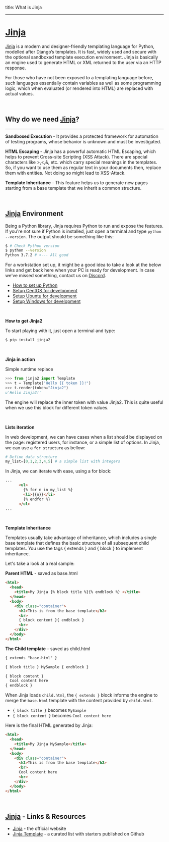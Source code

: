 title: What is Jinja 

---

# [Jinja](https://jinja.palletsprojects.com/en/2.11.x/)

[Jinja](https://jinja.palletsprojects.com/en/2.11.x/) is a modern and designer-friendly templating language for Python, modelled after Django’s templates. It is fast, widely used and secure with the optional sandboxed template execution environment. Jinja is basically an engine used to generate HTML or XML returned to the user via an HTTP response.

For those who have not been exposed to a templating language before, such languages essentially contain variables as well as some programming logic, which when evaluated (or rendered into HTML) are replaced with actual values. 

<br />

## Why do we need [Jinja](https://jinja.palletsprojects.com/en/2.11.x/)?
---

**Sandboxed Execution** - It provides a protected framework for automation of testing programs, whose behavior is unknown and must be investigated.

**HTML Escaping** -  Jinja has a powerful automatic HTML Escaping, which helps to prevent Cross-site Scripting (XSS Attack). There are special characters like >,<,&, etc. which carry special meanings in the templates. So, if you want to use them as regular text in your documents then, replace them with entities. Not doing so might lead to XSS-Attack.

**Template Inheritance** - This feature helps us to generate new pages starting from a base template that we inherit a common structure.

<br />

## [Jinja](https://jinja.palletsprojects.com/en/2.11.x/) Environment 

Being a Python library, Jinja requires Python to run and expose the features. If you're not sure if Python is installed, just open a terminal and type `python --version`. The output should be something like this:

```bash
$ # Check Python version
$ python --version
Python 3.7.2 # <--- All good
```

For a workstation set up, it might be a good idea to take a look at the below links and get back here when your PC is ready for development. In case we've missed something, contact us on [Discord](https://discord.gg/fZC6hup).

- [How to set up Python](/how-to/install-python)
- [Setup CentOS for development](/how-to/setup-centos-for-development/)
- [Setup Ubuntu for development](/how-to/setup-ubuntu-for-development/)
- [Setup Windows for development](/how-to/setup-windows-for-development/)

<br />

**How to get Jinja2**

To start playing with it, just open a terminal and type:

```bash
$ pip install jinja2
```

<br />

**Jinja in action**

Simple runtime replace

```python
>>> from jinja2 import Template
>>> t = Template("Hello {{ token }}!")
>>> t.render(token="Jinja2")
u'Hello Jinja2!'
```

The engine will replace the inner token with value Jinja2. This is quite useful when we use this block for different token values.

<br />

**Lists iteration**

In web development, we can have cases when a list should be displayed on the page: registered users, for instance, or a simple list of options. In Jinja, we can use a `for structure` as bellow:

```python
# Define data structure
my_list=[0,1,2,3,4,5] # a simple list with integers
```

In Jinja, we can iterate with ease, using a for block:

```html
...
      <ul>
        {% for n in my_list %}
        <li>{{n}}</li>
        {% endfor %}
      </ul>
...
```

<br />

**Template Inheritance**

Templates usually take advantage of inheritance, which includes a single base template that defines the basic structure of all subsequent child templates. You use the tags { extends } and { block } to implement inheritance.

Let's take a look at a real sample:

**Parent HTML** - saved as base.html

```html
<html>
  <head>
    <title>My Jinja {% block title %}{% endblock %} </title>
  </head>
  <body>
    <div class="container">
      <h2>This is from the base template</h2>
      <br>
      { block content }{ endblock }
      <br>
    </div>
  </body>
</html>
```

**The Child template** - saved as child.html

```html
{ extends "base.html" }

{ block title } MySample { endblock }

{ block content }
  Cool content here
{ endblock }
```

When Jinja loads `child.html`, the `{ extends }` block informs the engine to merge the `base.html` template with the content provided by `child.html`.

- `{ block title }` becomes `MySample`
- `{ block content }` becomes `Cool content here`

Here is the final HTML generated by Jinja:

```html
<html>
  <head>
    <title>My Jinja MySample</title>
  </head>
  <body>
    <div class="container">
      <h2>This is from the base template</h2>
      <br>
      Cool content here
      <br>
    </div>
  </body>
</html>
```

<br />

## [Jinja](https://jinja.palletsprojects.com/en/2.11.x/) - Links & Resources

- [Jinja](https://jinja.palletsprojects.com/en/2.11.x/) - the official website
- [Jinja Template](https://github.com/app-generator/jinja-template) - a curated list with starters published on Github
